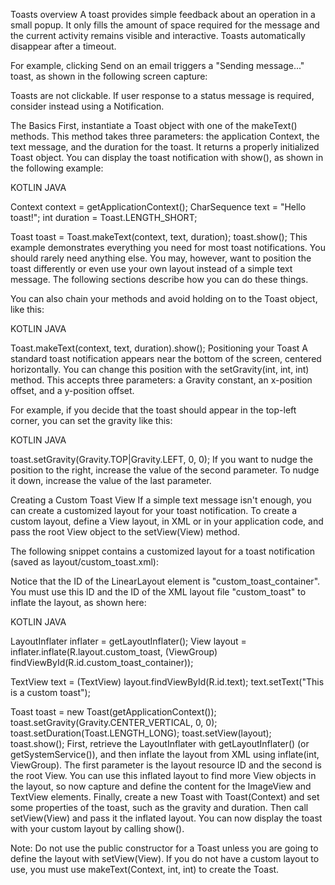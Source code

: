Toasts overview
A toast provides simple feedback about an operation in a small popup. It only fills the amount of space required for the message and the current activity remains visible and interactive. Toasts automatically disappear after a timeout.

For example, clicking Send on an email triggers a "Sending message..." toast, as shown in the following screen capture:


Toasts are not clickable. If user response to a status message is required, consider instead using a Notification.

The Basics
First, instantiate a Toast object with one of the makeText() methods. This method takes three parameters: the application Context, the text message, and the duration for the toast. It returns a properly initialized Toast object. You can display the toast notification with show(), as shown in the following example:

KOTLIN
JAVA

Context context = getApplicationContext();
CharSequence text = "Hello toast!";
int duration = Toast.LENGTH_SHORT;

Toast toast = Toast.makeText(context, text, duration);
toast.show();
This example demonstrates everything you need for most toast notifications. You should rarely need anything else. You may, however, want to position the toast differently or even use your own layout instead of a simple text message. The following sections describe how you can do these things.

You can also chain your methods and avoid holding on to the Toast object, like this:

KOTLIN
JAVA

Toast.makeText(context, text, duration).show();
Positioning your Toast
A standard toast notification appears near the bottom of the screen, centered horizontally. You can change this position with the setGravity(int, int, int) method. This accepts three parameters: a Gravity constant, an x-position offset, and a y-position offset.

For example, if you decide that the toast should appear in the top-left corner, you can set the gravity like this:

KOTLIN
JAVA

toast.setGravity(Gravity.TOP|Gravity.LEFT, 0, 0);
If you want to nudge the position to the right, increase the value of the second parameter. To nudge it down, increase the value of the last parameter.

Creating a Custom Toast View
If a simple text message isn't enough, you can create a customized layout for your toast notification. To create a custom layout, define a View layout, in XML or in your application code, and pass the root View object to the setView(View) method.

The following snippet contains a customized layout for a toast notification (saved as layout/custom_toast.xml):


<LinearLayout xmlns:android="http://schemas.android.com/apk/res/android"
              android:id="@+id/custom_toast_container"
              android:orientation="horizontal"
              android:layout_width="fill_parent"
              android:layout_height="fill_parent"
              android:padding="8dp"
              android:background="#DAAA"
              >
    <ImageView android:src="@drawable/droid"
               android:layout_width="wrap_content"
               android:layout_height="wrap_content"
               android:layout_marginRight="8dp"
               />
    <TextView android:id="@+id/text"
              android:layout_width="wrap_content"
              android:layout_height="wrap_content"
              android:textColor="#FFF"
              />
</LinearLayout>
Notice that the ID of the LinearLayout element is "custom_toast_container". You must use this ID and the ID of the XML layout file "custom_toast" to inflate the layout, as shown here:

KOTLIN
JAVA

LayoutInflater inflater = getLayoutInflater();
View layout = inflater.inflate(R.layout.custom_toast,
                (ViewGroup) findViewById(R.id.custom_toast_container));

TextView text = (TextView) layout.findViewById(R.id.text);
text.setText("This is a custom toast");

Toast toast = new Toast(getApplicationContext());
toast.setGravity(Gravity.CENTER_VERTICAL, 0, 0);
toast.setDuration(Toast.LENGTH_LONG);
toast.setView(layout);
toast.show();
First, retrieve the LayoutInflater with getLayoutInflater() (or getSystemService()), and then inflate the layout from XML using inflate(int, ViewGroup). The first parameter is the layout resource ID and the second is the root View. You can use this inflated layout to find more View objects in the layout, so now capture and define the content for the ImageView and TextView elements. Finally, create a new Toast with Toast(Context) and set some properties of the toast, such as the gravity and duration. Then call setView(View) and pass it the inflated layout. You can now display the toast with your custom layout by calling show().

Note: Do not use the public constructor for a Toast unless you are going to define the layout with setView(View). If you do not have a custom layout to use, you must use makeText(Context, int, int) to create the Toast.
